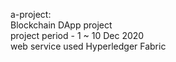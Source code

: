 a-project: 
<br>Blockchain DApp project 
<br>project period - 1 ~ 10 Dec 2020
<br>web service used Hyperledger Fabric
